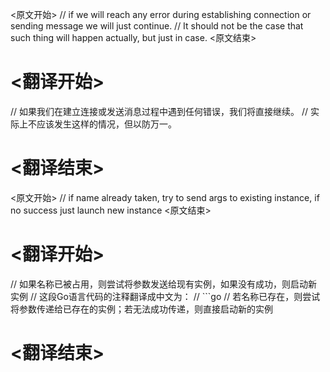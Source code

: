
<原文开始>
	// if we will reach any error during establishing connection or sending message we will just continue.
	// It should not be the case that such thing will happen actually, but just in case.
<原文结束>

# <翻译开始>
// 如果我们在建立连接或发送消息过程中遇到任何错误，我们将直接继续。
// 实际上不应该发生这样的情况，但以防万一。
# <翻译结束>


<原文开始>
// if name already taken, try to send args to existing instance, if no success just launch new instance
<原文结束>

# <翻译开始>
// 如果名称已被占用，则尝试将参数发送给现有实例，如果没有成功，则启动新实例
// 这段Go语言代码的注释翻译成中文为：
// ```go
// 若名称已存在，则尝试将参数传递给已存在的实例；若无法成功传递，则直接启动新的实例
# <翻译结束>


